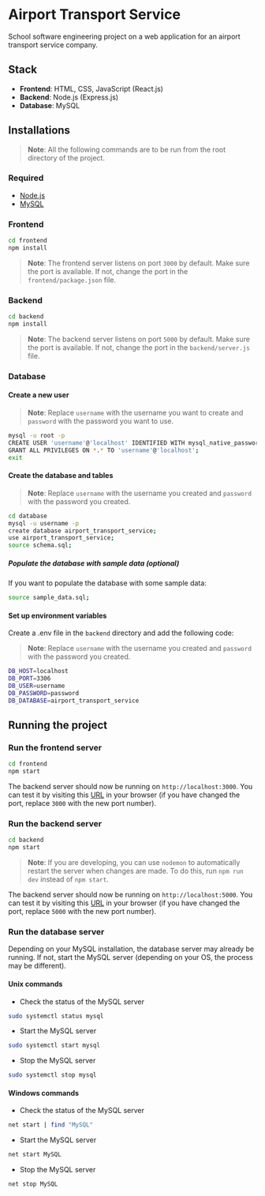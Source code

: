 # Airport Transport Service

School software engineering project on a web application for an airport transport service company.

## Stack

- **Frontend**: HTML, CSS, JavaScript (React.js)
- **Backend**: Node.js (Express.js)
- **Database**: MySQL

## Installations

> **Note**: All the following commands are to be run from the root directory of the project.

### Required

- [Node.js](https://nodejs.org/en/download/)
- [MySQL](https://dev.mysql.com/downloads/installer/)

### Frontend

```bash
cd frontend
npm install
```

> **Note**: The frontend server listens on port `3000` by default. Make sure the port is available. If not, change the port in the `frontend/package.json` file.

### Backend

```bash
cd backend
npm install
```

> **Note**: The backend server listens on port `5000` by default. Make sure the port is available. If not, change the port in the `backend/server.js` file.

### Database

#### Create a new user

> **Note**: Replace `username` with the username you want to create and `password` with the password you want to use.

```bash
mysql -u root -p
CREATE USER 'username'@'localhost' IDENTIFIED WITH mysql_native_password BY 'password';
GRANT ALL PRIVILEGES ON *.* TO 'username'@'localhost';
exit
```

#### Create the database and tables

> **Note**: Replace `username` with the username you created and `password` with the password you created.

```bash
cd database
mysql -u username -p
create database airport_transport_service;
use airport_transport_service;
source schema.sql;
```

##### Populate the database with sample data (optional)

If you want to populate the database with some sample data:

```bash
source sample_data.sql;
```

#### Set up environment variables

Create a .env file in the `backend` directory and add the following code:

> **Note**: Replace `username` with the username you created and `password` with the password you created.

```bash
DB_HOST=localhost
DB_PORT=3306
DB_USER=username
DB_PASSWORD=password
DB_DATABASE=airport_transport_service
```

## Running the project

### Run the frontend server

```bash
cd frontend
npm start
```

The backend server should now be running on `http://localhost:3000`. You can test it by visiting this [URL](http://localhost:3000) in your browser (if you have changed the port, replace `3000` with the new port number).

### Run the backend server

```bash
cd backend
npm start
```

> **Note**: If you are developing, you can use `nodemon` to automatically restart the server when changes are made. To do this, run `npm run dev` instead of `npm start`.

The backend server should now be running on `http://localhost:5000`. You can test it by visiting this [URL](http://localhost:5000) in your browser (if you have changed the port, replace `5000` with the new port number).

### Run the database server

Depending on your MySQL installation, the database server may already be running. If not, start the MySQL server (depending on your OS, the process may be different).

#### Unix commands

* Check the status of the MySQL server
```bash
sudo systemctl status mysql
```

* Start the MySQL server
```bash
sudo systemctl start mysql
```

* Stop the MySQL server
```bash
sudo systemctl stop mysql
```

#### Windows commands

* Check the status of the MySQL server
```bash
net start | find "MySQL"
```

* Start the MySQL server
```bash
net start MySQL
```

* Stop the MySQL server
```bash
net stop MySQL
```